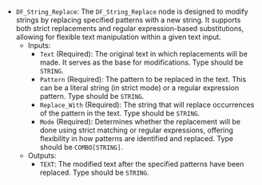 - `DF_String_Replace`: The `DF_String_Replace` node is designed to modify strings by replacing specified patterns with a new string. It supports both strict replacements and regular expression-based substitutions, allowing for flexible text manipulation within a given text input.
    - Inputs:
        - `Text` (Required): The original text in which replacements will be made. It serves as the base for modifications. Type should be `STRING`.
        - `Pattern` (Required): The pattern to be replaced in the text. This can be a literal string (in strict mode) or a regular expression pattern. Type should be `STRING`.
        - `Replace_With` (Required): The string that will replace occurrences of the pattern in the text. Type should be `STRING`.
        - `Mode` (Required): Determines whether the replacement will be done using strict matching or regular expressions, offering flexibility in how patterns are identified and replaced. Type should be `COMBO[STRING]`.
    - Outputs:
        - `TEXT`: The modified text after the specified patterns have been replaced. Type should be `STRING`.
